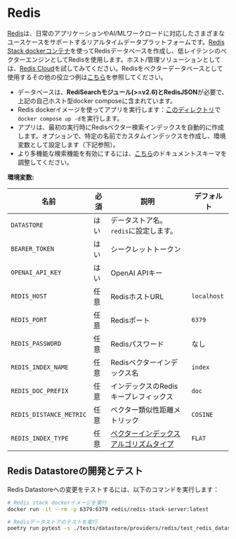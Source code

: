 # Redis

[Redis](https://redis.com/solutions/use-cases/vector-database/)は、日常のアプリケーションやAI/MLワークロードに対応したさまざまなユースケースをサポートするリアルタイムデータプラットフォームです。[Redis Stack dockerコンテナ](/examples/docker/redis/docker-compose.yml)を使ってRedisデータベースを作成し、低レイテンシのベクターエンジンとしてRedisを使用します。ホスト/管理ソリューションとしては、[Redis Cloud](https://app.redislabs.com/#/)を試してみてください。Redisをベクターデータベースとして使用するその他の役立つ例は[こちら](https://github.com/RedisVentures/redis-ai-resources)を参照してください。

- データベースは、**RediSearchモジュール(>=v2.6)とRedisJSON**が必要で、上記の自己ホスト型docker composeに含まれています。
- Redis dockerイメージを使ってアプリを実行します：[このディレクトリ](/examples/docker/redis/)で`docker compose up -d`を実行します。
- アプリは、最初の実行時にRedisベクター検索インデックスを自動的に作成します。オプションで、特定の名前でカスタムインデックスを作成し、環境変数として設定します（下記参照）。
- より多機能な検索機能を有効にするには、[こちら](/datastore/providers/redis_datastore.py)のドキュメントスキーマを調整してください。

**環境変数:**

| 名前                      | 必須 | 説明                                                                                                             | デフォルト       |
|-------------------------|----|----------------------------------------------------------------------------------------------------------------|-------------|
| `DATASTORE`             | はい | データストア名。`redis`に設定します。                                                                                         |             |
| `BEARER_TOKEN`          | はい | シークレットトークン                                                                                                     |             |
| `OPENAI_API_KEY`        | はい | OpenAI APIキー                                                                                                   |             |
| `REDIS_HOST`            | 任意 | RedisホストURL                                                                                                    | `localhost` |
| `REDIS_PORT`            | 任意 | Redisポート                                                                                                       | `6379`      |
| `REDIS_PASSWORD`        | 任意 | Redisパスワード                                                                                                     | なし          |
| `REDIS_INDEX_NAME`      | 任意 | Redisベクターインデックス名                                                                                               | `index`     |
| `REDIS_DOC_PREFIX`      | 任意 | インデックスのRedisキープレフィックス                                                                                          | `doc`       |
| `REDIS_DISTANCE_METRIC` | 任意 | ベクター類似性距離メトリック                                                                                                 | `COSINE`    |
| `REDIS_INDEX_TYPE`      | 任意 | [ベクターインデックスアルゴリズムタイプ](https://redis.io/docs/stack/search/reference/vectors/#creation-attributes-per-algorithm) | `FLAT`      |


## Redis Datastoreの開発とテスト
Redis Datastoreへの変更をテストするには、以下のコマンドを実行します：

```bash
# Redis stack dockerイメージを実行
docker run -it --rm -p 6379:6379 redis/redis-stack-server:latest
```
    
```bash
# Redisデータストアのテストを実行
poetry run pytest -s ./tests/datastore/providers/redis/test_redis_datastore.py
```